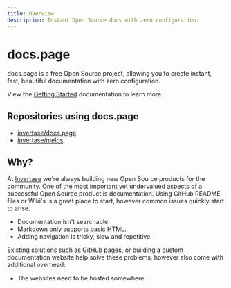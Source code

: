 ```yaml
---
title: Overview
description: Instant Open Source docs with zero configuration.
---
```


# docs.page

docs.page is a free Open Source project, allowing you to create instant, fast, beautiful documentation with zero configuration.

View the [Getting Started](/getting-started) documentation to learn more.

## Repositories using docs.page

- [invertase/docs.page](https://github.com/invertase/docs.page)
- [invertase/melos](https://github.com/invertase/melos)

## Why?

At [Invertase](https://invertase.io) we're always building new Open Source products for the community.
One of the most important yet undervalued aspects of a successful Open Source product is documentation.
Using GitHub README files or Wiki's is a great place to start, however common issues quickly start to arise.

- Documentation isn't searchable.
- Markdown only supports basic HTML.
- Adding navigation is tricky, slow and repetitive.

Existing solutions such as GitHub pages, or building a custom documentation website help solve these problems, 
however also come with additional overhead:

- The websites need to be hosted somewhere.

